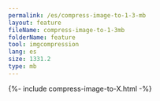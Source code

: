 ```yaml
---
permalink: /es/compress-image-to-1-3-mb
layout: feature
fileName: compress-image-to-1-3mb
folderName: feature
tool: imgcompression
lang: es
size: 1331.2
type: mb
---
```


{%- include compress-image-to-X.html -%}
